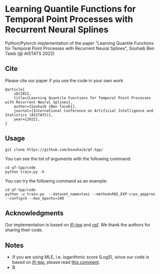 # Learning Quantile Functions for Temporal Point Processes with Recurrent Neural Splines

Python/Pytorch implementation of the paper "Learning Quantile Functions for Temporal Point Processes with Recurrent Neural Splines", Souhaib Ben Taieb (@ AISTATS 2022)

## Cite
Please cite our paper if you use the code in your own work
```
@article{
    sbt2021,
    title={Learning Quantile Functions for Temporal Point Processes with Recurrent Neural Splines},
    author={Souhaib {Ben Taieb}},
    journal={International Conference on Artificial Intelligence and Statistics (AISTATS)},
    year={2022},
}
```

## Usage

```
git clone https://github.com/bsouhaib/qf-tpp/
```

You can see the list of arguments with the following command:

```
cd qf-tpp/code
python train.py -h
```

You can try the following command as an example:

```
cd qf-tpp/code
python -u train.py  --dataset_name=taxi --method=RQS_EXP-crps_qapprox  --config=5 --max_epochs=100
```


## Acknowledgments

Our implementation is based on [ifl-tpp](https://github.com/shchur/ifl-tpp/tree/original-code/code) and [nsf](https://github.com/bayesiains/nsf). We thank the authors for sharing their code.

## Notes

- If you are using MLE, i.e. logarithmic score (LogS), since our code is based on [ifl-tpp](https://github.com/shchur/ifl-tpp/tree/original-code/code), please read [this comment](https://github.com/shchur/ifl-tpp/blob/master/README.md#mistakes-in-the-old-version).
- B

